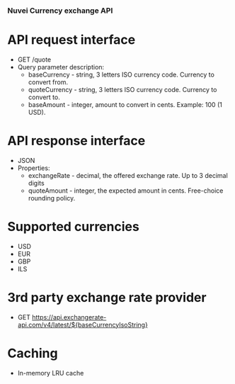 ### Nuvei Currency exchange API

# API request interface

  - GET /quote
  - Query parameter description:
    - baseCurrency - string, 3 letters ISO currency code. Currency to convert from.
    - quoteCurrency - string, 3 letters ISO currency code. Currency to convert to.
    - baseAmount - integer, amount to convert in cents. Example: 100 (1 USD).

# API response interface

  - JSON
  - Properties:
    - exchangeRate - decimal, the offered exchange rate. Up to 3 decimal digits
    - quoteAmount - integer, the expected amount in cents. Free-choice rounding policy.


# Supported currencies

  - USD
  - EUR 
  - GBP
  - ILS

# 3rd party exchange rate provider

  - GET https://api.exchangerate-api.com/v4/latest/${baseCurrencyIsoString}

# Caching

  - In-memory LRU cache
